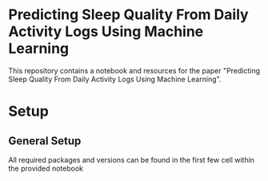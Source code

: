 # Predicting Sleep Quality From Daily Activity Logs Using Machine Learning

This repository contains a notebook and resources for the paper "Predicting Sleep Quality From Daily Activity Logs Using Machine Learning".

# Setup 

## General Setup

All required packages and versions can be found in the first few cell within the provided notebook



